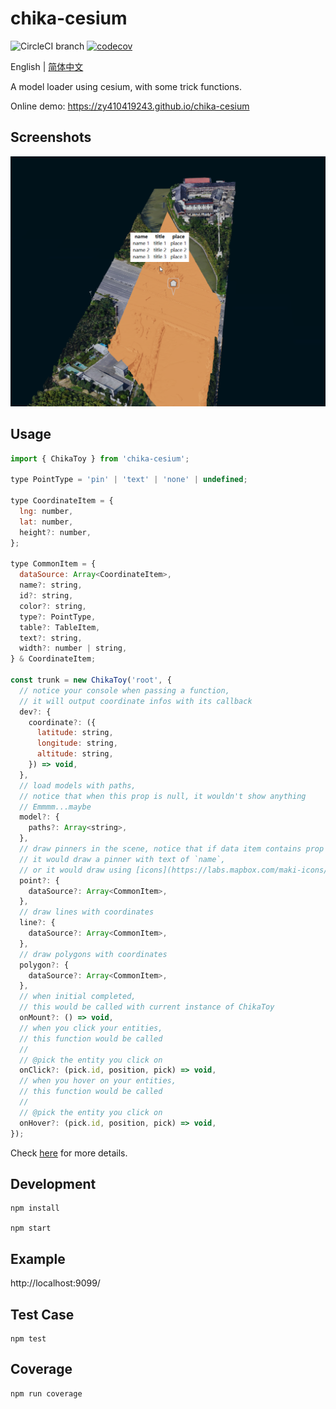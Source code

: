 # chika-cesium

![CircleCI branch](https://img.shields.io/circleci/project/github/zy410419243/chika-cesium/master.svg)
[![codecov](https://codecov.io/gh/zy410419243/chika-cesium/branch/master/graph/badge.svg)](https://codecov.io/gh/zy410419243/chika-cesium)

English | [简体中文](./README-zh_CN.md)

A model loader using cesium, with some trick functions.

Online demo: https://zy410419243.github.io/chika-cesium

## Screenshots

<img src="./docs/screenshot.png" />

## Usage

```js
import { ChikaToy } from 'chika-cesium';

type PointType = 'pin' | 'text' | 'none' | undefined;

type CoordinateItem = {
  lng: number,
  lat: number,
  height?: number,
};

type CommonItem = {
  dataSource: Array<CoordinateItem>,
  name?: string,
  id?: string,
  color?: string,
  type?: PointType,
  table?: TableItem,
  text?: string,
  width?: number | string,
} & CoordinateItem;

const trunk = new ChikaToy('root', {
  // notice your console when passing a function,
  // it will output coordinate infos with its callback
  dev?: {
    coordinate?: ({
      latitude: string,
      longitude: string,
      altitude: string,
    }) => void,
  },
  // load models with paths,
  // notice that when this prop is null, it wouldn't show anything
  // Emmmm...maybe
  model?: {
    paths?: Array<string>,
  },
  // draw pinners in the scene, notice that if data item contains prop `name`,
  // it would draw a pinner with text of `name`,
  // or it would draw using [icons](https://labs.mapbox.com/maki-icons/)
  point?: {
    dataSource?: Array<CommonItem>,
  },
  // draw lines with coordinates
  line?: {
    dataSource?: Array<CommonItem>,
  },
  // draw polygons with coordinates
  polygon?: {
    dataSource?: Array<CommonItem>,
  },
  // when initial completed,
  // this would be called with current instance of ChikaToy
  onMount?: () => void,
  // when you click your entities,
  // this function would be called
  //
  // @pick the entity you click on
  onClick?: (pick.id, position, pick) => void,
  // when you hover on your entities,
  // this function would be called
  //
  // @pick the entity you click on
  onHover?: (pick.id, position, pick) => void,
});
```

Check [here](./src/demo/index.ts) for more details.

## Development

```
npm install

npm start
```

## Example

http://localhost:9099/

## Test Case

```
npm test
```

## Coverage

```
npm run coverage
```
